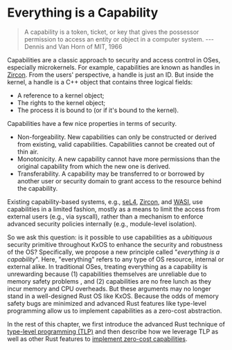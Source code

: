 # Everything is a Capability

> A capability is a token, ticket, or key that gives the possessor permission to access an entity or object in a computer system. ---Dennis and Van Horn of MIT, 1966

Capabilities are a classic approach to security and access control in OSes,
especially microkernels. For example, capabilities are known as handles in [Zircon](https://fuchsia.dev/fuchsia-src/concepts/kernel). From the users' perspective, a handle is just an ID. But inside the kernel, a handle is a C++ object that contains three logical fields:

* A reference to a kernel object;
* The rights to the kernel object;
* The process it is bound to (or if it's bound to the kernel).

Capabilities have a few nice properties in terms of security.

* Non-forgeability. New capabilities can only be constructed or derived from existing, valid capabilities. Capabilities cannot be created out of thin air.
* Monotonicity. A new capability cannot have more permissions than the original capability from which the new one is derived.
* Transferability. A capability may be transferred to or borrowed by another user or security domain to grant access to the resource behind the capability.

Existing capability-based systems, e.g., [seL4](https://docs.sel4.systems/Tutorials/capabilities.html), [Zircon](https://fuchsia.dev/fuchsia-src/concepts/kernel/handles), and [WASI](https://github.com/bytecodealliance/wasmtime/blob/main/docs/WASI-capabilities.md), use
capabilities in a limited fashion, mostly as a means to limit the access from
external users (e.g., via syscall), rather than a mechanism to enforce advanced
security policies internally (e.g., module-level isolation).

So we ask this question: is it possible to use capabilities as a _ubitiquous_ security primitive throughout KxOS to enhance the security and robustness of the
OS? Specifically, we propose a new principle called "_everything is a capability_".
Here, "everything" refers to any type of OS resource, internal or external alike.
In traditional OSes, treating everything as a capability is unrewarding 
because (1) capabilities themselves are unreliable due to memory safety problems
, and (2) capabilities are no free lunch as they incur memory and CPU overheads. But these arguments may no longer stand in a well-designed Rust OS like KxOS.
Because the odds of memory safety bugs are minimized and 
advanced Rust features like type-level programming allow us to implement
capabilities as a zero-cost abstraction.

In the rest of this chapter, we first introduce the advanced Rust technique 
of [type-level programming (TLP)](type_level_programming.md) and then describe how we leverage TLP as well as 
other Rust features to [implement zero-cost capabilities](capcomp.md).